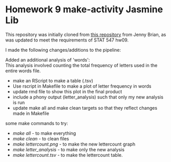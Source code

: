 Homework 9 make-activity Jasmine Lib
=============


This repository was initially cloned from [this repository](https://github.com/STAT545-UBC/make-activity) from Jenny Brian, as was updated to meet the requirements of STAT 547 hw09.

I made the following changes/additions to the pipeline:
 
Added an additional analysis of 'words':  
This analysis involved counting the total frequency of letters used in the entire words file.
- make an RScript to make a table (.tsv)  
- Use rscript in Makefile to make a plot of letter frequency in words   
- update rmd file to show this plot in the final product  
- include a phony output (letter_analysis) such that only my new analysis is run    
- update make all and make clean targets so that they reflect changes made in Makefile  

some make commands to try:
- *make all* -    to make everything
- *make clean* -   to clean files
- *make lettercount.png* -    to make the new lettercount graph
- *make letter_analysis* -   to make only the new analysis
- *make lettercount.tsv* -   to make the lettercount table.
